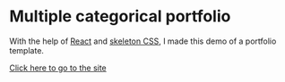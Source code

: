 # Multiple categorical portfolio

With the help of [React](https://reactjs.org/) and [skeleton CSS](http://getskeleton.com/), I made this demo of a portfolio template.

[Click here to go to the site](https://daikman.github.io/multifolio)
